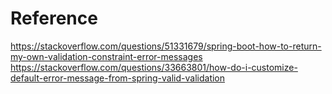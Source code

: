 # Reference
https://stackoverflow.com/questions/51331679/spring-boot-how-to-return-my-own-validation-constraint-error-messages
https://stackoverflow.com/questions/33663801/how-do-i-customize-default-error-message-from-spring-valid-validation